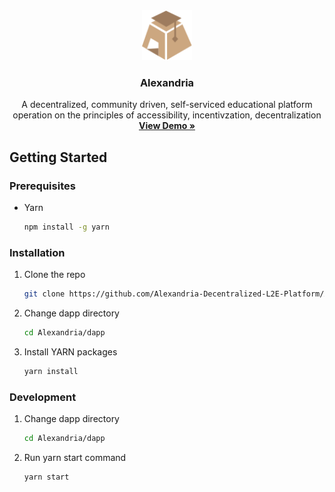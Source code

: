 <div align="center">
  <a href="[https://github.com/othneildrew/Best-README-Template](https://github.com/Alexandria-Decentralized-L2E-Platform/Alexandria/)">
    <img src="images/alexandriaLogo.svg" alt="Logo" width="80" height="80">
  </a>

  <h3 align="center">Alexandria</h3>

  <p align="center">
A decentralized, community driven, self-serviced educational platform operation on the principles of accessibility, incentivzation, decentralization    <br />
    <a href="https://alexandria-orcin.vercel.app"><strong>View Demo »</strong></a>
  </p>
</div>

## Getting Started

### Prerequisites

- Yarn
  ```sh
  npm install -g yarn
  ```

### Installation

1. Clone the repo
   ```sh
   git clone https://github.com/Alexandria-Decentralized-L2E-Platform/Alexandria.git
   ```
2. Change dapp directory
   ```sh
   cd Alexandria/dapp
   ```
3. Install YARN packages
   ```sh
   yarn install
   ```

### Development

1. Change dapp directory
   ```sh
   cd Alexandria/dapp
   ```
2. Run yarn start command
   ```sh
   yarn start
   ```

```

```
